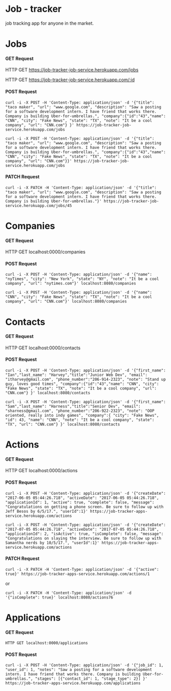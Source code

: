 # Job - tracker
job tracking app for anyone in the market.




# Jobs

#### GET Request
HTTP GET https://job-tracker-job-service.herokuapp.com/jobs

HTTP GET https://job-tracker-job-service.herokuapp.com/:id

#### POST Request
  `curl -i -X POST -H 'Content-Type: application/json' -d '{"title": "taco maker", "url": "www.google.com", "description": "Saw a posting for a software development intern. I have friend that works there. Company is building Uber-for-umbrellas.", "company":{"id":"43","name": "CNN", "city": "Fake News", "state": "TX", "note": "It be a cool company", "url": "CNN.com"} }' https://job-tracker-job-service.herokuapp.com/jobs`

  `curl -i -X POST -H 'Content-Type: application/json' -d '{"title": "taco maker", "url": "www.google.com", "description": "Saw a posting for a software development intern. I have friend that works there. Company is building Uber-for-umbrellas.", "company":{"id":"43","name": "CNN", "city": "Fake News", "state": "TX", "note": "It be a cool company", "url": "CNN.com"}}' https://job-tracker-job-service.herokuapp.com/jobs`

#### PATCH Request
  `curl -i -X PATCH -H 'Content-Type: application/json' -d '{"title": "taco maker", "url": "www.google.com", "description": "Saw a posting for a software development intern. I have friend that works there. Company is building Uber-for-umbrellas."}' https://job-tracker-job-service.herokuapp.com/jobs/45`


# Companies

#### GET Request
HTTP GET localhost:0000/companies

#### POST Request
  `curl -i -X POST -H 'Content-Type: application/json' -d '{"name": "nyTimes", "city": "New York", "state": "NY", "note": "It be a cool company", "url": "nytimes.com"}' localhost:8080/companies`

  `curl -i -X POST -H 'Content-Type: application/json' -d '{"name": "CNN", "city": "Fake News", "state": "TX", "note": "It be a cool company", "url": "CNN.com"}' localhost:8080/companies`


# Contacts

#### GET Request
HTTP GET localhost:0000/contacts

#### POST Request
  `curl -i -X POST -H 'Content-Type: application/json' -d '{"first_name": "Ian","last_name": "Harvey","title":"Junior Web Dev", "email": "itharvey@gmail.com", "phone_number":"206-914-2323", "note": "Stand up guy, loves good times", "company":{"id":"43","name": "CNN", "city": "Fake News", "state": "TX", "note": "It be a cool company", "url": "CNN.com"} }' localhost:8080/contacts`

  `curl -i -X POST -H 'Content-Type: application/json' -d '{"first_name": "Sam","last_name": "Harness","title":"Senior Dev", "email": "sharness@gmail.com", "phone_number":"206-922-2323", "note": "OOP oriented, really into indy games", "company":{ "city": "Fake News", "id": 43, "name": "CNN", "note": "It be a cool company", "state": "TX", "url": "CNN.com"} }' localhost:8080/contacts`



# Actions

#### GET Request
  HTTP GET localhost:0000/actions

#### POST Request
  `curl -i -X POST -H 'Content-Type: application/json' -d '{"createDate": "2017-06-05 05:44:26.718", "activeDate": "2017-06-05 05:44:26.718", "applicationId": 1, "active": true, "complete": false, "message": "Congratulations on getting a phone screen. Be sure to follow up with Jeff Besos by 6/5/17.", "userId":1}' https://job-tracker-apps-service.herokuapp.com/actions`

  `curl -i -X POST -H 'Content-Type: application/json' -d '{"createDate": "2017-07-05 05:44:26.718", "activeDate": "2017-07-05 05:44:26.718", "applicationId": 2, "isActive": true, "isComplete": false, "message": "Congratulations on slaying the interview. Be sure to follow up with Samantha nerds by 10/5/17.", "userId":1}' https://job-tracker-apps-service.herokuapp.com/actions`

#### PATCH Request

  `curl -i -X PATCH -H 'Content-Type: application/json' -d '{"active": true}' https://job-tracker-apps-service.herokuapp.com/actions/1`

   or

  `curl -i -X PATCH -H 'Content-Type: application/json' -d '{"isComplete": true}' localhost:8080/actions76`




# Applications

#### GET Request
    HTTP GET localhost:0000/applications

#### POST Request
  `curl -i -X POST -H 'Content-Type: application/json' -d '{"job_id": 1, "user_id": 1, "notes": "Saw a posting for a software development intern. I have friend that works there. Company is building Uber-for-umbrellas.", "stages": [{"contact_id": 1, "stage_type": 2}] }' https://job-tracker-apps-service.herokuapp.com/applications`
